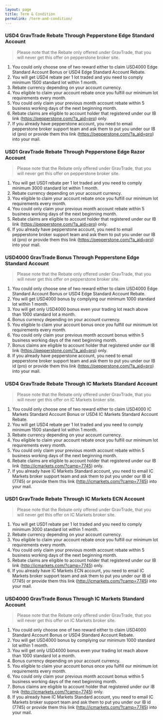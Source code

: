 ```yaml
---
layout: page
title: Term & Condition
permalink: /term-and-condition/
---
```


### USD4 GravTrade Rebate Through Pepperstone Edge Standard Account
> Please note that the Rebate only offered under GravTrade, that you will never get this offer on pepperstone broker site.

1. You could only choose one of two reward either to claim USD4000 Edge Standard Account Bonus or USD4 Edge Standard Account Rebate. 
2. You will get USD4 rebate per 1 lot traded and you need to comply minimum 1500 standard lot within 1 month.
3. Rebate currency depending on your account currency.
4. You eligible to claim your account rebate once you fulfill our minimum lot requirements every month.
5. You could only claim your previous month account rebate within 5 business working days of the next beginning month.
6. Rebate claims are eligible to account holder that registered under our IB link (https://pepperstone.com/?a_aid=pro) only.
7. If you already have pepperstone account, you need to email pepperstone broker support team and ask them to put you under our IB id (pro) or provide them this link (https://pepperstone.com/?a_aid=pro) into your mail.

### USD1 GravTrade Rebate Through Pepperstone Edge Razor Account
> Please note that the Rebate only offered under GravTrade, that you will never get this offer on pepperstone broker site.

1. You will get USD1 rebate per 1 lot traded and you need to comply minimum 3000 standard lot within 1 month.
2. Rebate currency depending on your account currency.
3. You eligible to claim your account rebate once you fulfill our minimum lot requirements every month.
4. You could only claim your previous month account rebate within 5 business working days of the next beginning month.
5. Rebate claims are eligible to account holder that registered under our IB link (https://pepperstone.com/?a_aid=pro) only.
6. If you already have pepperstone account, you need to email pepperstone broker support team and ask them to put you under our IB id (pro) or provide them this link (https://pepperstone.com/?a_aid=pro) into your mail.

### USD4000 GravTrade Bonus Through Pepperstone Edge Standard Account
> Please note that the Rebate only offered under GravTrade, that you will never get this offer on pepperstone broker site.

1. You could only choose one of two reward either to claim USD4000 Edge Standard Account Bonus or USD4 Edge Standard Account Rebate. 
2. You will get USD4000 bonus by complying our minimum 1000 standard lot within 1 month.
3. You will get only USD4000 bonus even your trading lot reach above than 1000 standard lot a month.
4. Bonus currency depending on your account currency.
5. You eligible to claim your account bonus once you fulfill our minimum lot requirements every month.
6. You could only claim your previous month account bonus within 5 business working days of the next beginning month.
7. Bonus claims are eligible to account holder that registered under our IB link (https://pepperstone.com/?a_aid=pro) only.
8. If you already have pepperstone account, you need to email pepperstone broker support team and ask them to put you under our IB id (pro) or provide them this link (https://pepperstone.com/?a_aid=pro) into your mail.

### USD4 GravTrade Rebate Through IC Markets Standard Account
> Please note that the Rebate only offered under GravTrade, that you will never get this offer on IC Markets broker site.

1. You could only choose one of two reward either to claim USD4000 IC Markets Standard Account Bonus or USD4 IC Markets Standard Account Rebate. 
2. You will get USD4 rebate per 1 lot traded and you need to comply minimum 1500 standard lot within 1 month.
3. Rebate currency depending on your account currency.
4. You eligible to claim your account rebate once you fulfill our minimum lot requirements every month.
5. You could only claim your previous month account rebate within 5 business working days of the next beginning month.
6. Rebate claims are eligible to account holder that registered under our IB link (http://icmarkets.com/?camp=7745) only.
7. If you already have IC Markets Standard account, you need to email IC Markets broker support team and ask them to put you under our IB id (7745) or provide them this link (http://icmarkets.com/?camp=7745) into your mail.

### USD1 GravTrade Rebate Through IC Markets ECN Account
> Please note that the Rebate only offered under GravTrade, that you will never get this offer on IC Markets broker site.

1. You will get USD1 rebate per 1 lot traded and you need to comply minimum 3000 standard lot within 1 month.
2. Rebate currency depending on your account currency.
3. You eligible to claim your account rebate once you fulfill our minimum lot requirements every month.
4. You could only claim your previous month account rebate within 5 business working days of the next beginning month.
5. Rebate claims are eligible to account holder that registered under our IB link (http://icmarkets.com/?camp=7745) only.
6. If you already have IC Markets ECN account, you need to email IC Markets broker support team and ask them to put you under our IB id (7745) or provide them this link (http://icmarkets.com/?camp=7745) into your mail.

### USD4000 GravTrade Bonus Through IC Markets Standard Account
> Please note that the Rebate only offered under GravTrade, that you will never get this offer on IC Markets broker site.

1. You could only choose one of two reward either to claim USD4000 Standard Account Bonus or USD4 Standard Account Rebate. 
2. You will get USD4000 bonus by complying our minimum 1000 standard lot within 1 month.
3. You will get only USD4000 bonus even your trading lot reach above than 1000 standard lot a month.
4. Bonus currency depending on your account currency.
5. You eligible to claim your account bonus once you fulfill our minimum lot requirements every month.
6. You could only claim your previous month account bonus within 5 business working days of the next beginning month.
7. Bonus claims are eligible to account holder that registered under our IB link (http://icmarkets.com/?camp=7745) only.
8. If you already have IC Markets Standard account, you need to email IC Markets broker support team and ask them to put you under our IB id (7745) or provide them this link (http://icmarkets.com/?camp=7745) into your mail.
